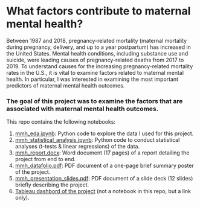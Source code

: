 # What factors contribute to maternal mental health?
Between 1987 and 2018, pregnancy-related mortality (maternal mortality during pregnancy, delivery, and up to a year postpartum) has increased in the United States. Mental health conditions, including substance use and suicide, were leading causes of pregnancy-related deaths from 2017 to 2019. To understand causes for the increasing pregnancy-related mortality rates in the U.S., it is vital to examine factors related to maternal mental health. In particular, I was interested in examining the most important predictors of maternal mental health outcomes.

### The goal of this project was to examine the factors that are associated with maternal mental health outcomes.

This repo contains the following notebooks:
1. [mmh_eda.ipynb](https://github.com/Ajoksy96/maternal-mental-health/blob/main/mmh_eda.ipynb): Python code to explore the data I used for this project.
2. [mmh_statistical_analysis.ipynb](https://github.com/Ajoksy96/maternal-mental-health/blob/main/mmh_statistical_analysis.ipynb): Python code to conduct statistical analyses (t-tests & linear regressions) of the data.
3. [mmh_report.docx](https://github.com/Ajoksy96/maternal-mental-health/blob/main/mmh_report.docx): Word document (17 pages) of a report detailing the project from end to end.
4. [mmh_datafolio.pdf](https://github.com/Ajoksy96/maternal-mental-health/blob/main/mmh_datafolio.pdf): PDF document of a one-page brief summary poster of the project.
5. [mmh_presentation_slides.pdf](https://github.com/Ajoksy96/maternal-mental-health/blob/main/mmh_presentation_slides.pdf): PDF document of a slide deck (12 slides) briefly describing the project.
6. [Tableau dashbord of the project](https://public.tableau.com/app/profile/adebisi.akinyemi/viz/DS4ADashboard1_16743454750780/Overview) (not a notebook in this repo, but a link only).
